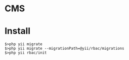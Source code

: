 CMS
===============================
# Install
    $>php yii migrate
    $>php yii migrate --migrationPath=@yii/rbac/migrations
    $>php yii rbac/init
